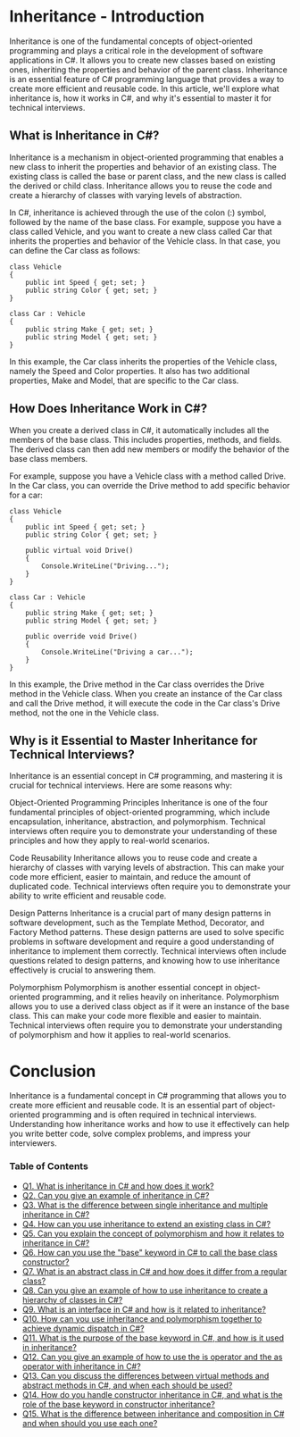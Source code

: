 # Inheritance - Introduction

Inheritance is one of the fundamental concepts of object-oriented programming and plays a critical role in the development of software applications in C#. It allows you to create new classes based on existing ones, inheriting the properties and behavior of the parent class. Inheritance is an essential feature of C# programming language that provides a way to create more efficient and reusable code. In this article, we'll explore what inheritance is, how it works in C#, and why it's essential to master it for technical interviews.

## What is Inheritance in C#?

Inheritance is a mechanism in object-oriented programming that enables a new class to inherit the properties and behavior of an existing class. The existing class is called the base or parent class, and the new class is called the derived or child class. Inheritance allows you to reuse the code and create a hierarchy of classes with varying levels of abstraction.

In C#, inheritance is achieved through the use of the colon (:) symbol, followed by the name of the base class. For example, suppose you have a class called Vehicle, and you want to create a new class called Car that inherits the properties and behavior of the Vehicle class. In that case, you can define the Car class as follows:

```
class Vehicle
{
    public int Speed { get; set; }
    public string Color { get; set; }
}

class Car : Vehicle
{
    public string Make { get; set; }
    public string Model { get; set; }
}
```

In this example, the Car class inherits the properties of the Vehicle class, namely the Speed and Color properties. It also has two additional properties, Make and Model, that are specific to the Car class.

## How Does Inheritance Work in C#?

When you create a derived class in C#, it automatically includes all the members of the base class. This includes properties, methods, and fields. The derived class can then add new members or modify the behavior of the base class members.

For example, suppose you have a Vehicle class with a method called Drive. In the Car class, you can override the Drive method to add specific behavior for a car:

```
class Vehicle
{
    public int Speed { get; set; }
    public string Color { get; set; }

    public virtual void Drive()
    {
        Console.WriteLine("Driving...");
    }
}

class Car : Vehicle
{
    public string Make { get; set; }
    public string Model { get; set; }

    public override void Drive()
    {
        Console.WriteLine("Driving a car...");
    }
}

```
In this example, the Drive method in the Car class overrides the Drive method in the Vehicle class. When you create an instance of the Car class and call the Drive method, it will execute the code in the Car class's Drive method, not the one in the Vehicle class.

## Why is it Essential to Master Inheritance for Technical Interviews?

Inheritance is an essential concept in C# programming, and mastering it is crucial for technical interviews. Here are some reasons why:

Object-Oriented Programming Principles
Inheritance is one of the four fundamental principles of object-oriented programming, which include encapsulation, inheritance, abstraction, and polymorphism. Technical interviews often require you to demonstrate your understanding of these principles and how they apply to real-world scenarios.

Code Reusability
Inheritance allows you to reuse code and create a hierarchy of classes with varying levels of abstraction. This can make your code more efficient, easier to maintain, and reduce the amount of duplicated code. Technical interviews often require you to demonstrate your ability to write efficient and reusable code.

Design Patterns
Inheritance is a crucial part of many design patterns in software development, such as the Template Method, Decorator, and Factory Method patterns. These design patterns are used to solve specific problems in software development and require a good understanding of inheritance to implement them correctly. Technical interviews often include questions related to design patterns, and knowing how to use inheritance effectively is crucial to answering them.

Polymorphism
Polymorphism is another essential concept in object-oriented programming, and it relies heavily on inheritance. Polymorphism allows you to use a derived class object as if it were an instance of the base class. This can make your code more flexible and easier to maintain. Technical interviews often require you to demonstrate your understanding of polymorphism and how it applies to real-world scenarios.

# Conclusion

Inheritance is a fundamental concept in C# programming that allows you to create more efficient and reusable code. It is an essential part of object-oriented programming and is often required in technical interviews. Understanding how inheritance works and how to use it effectively can help you write better code, solve complex problems, and impress your interviewers.

### Table of Contents
+ [Q1. What is inheritance in C# and how does it work?](https://github.com/rcallaby/CSharp-Interview-Questions/blob/main/Inheritance/IN-Question1.md)
+ [Q2. Can you give an example of inheritance in C#?](https://github.com/rcallaby/CSharp-Interview-Questions/blob/main/Inheritance/IN-Question2.md)
+ [Q3. What is the difference between single inheritance and multiple inheritance in C#?](https://github.com/rcallaby/CSharp-Interview-Questions/blob/main/Inheritance/IN-Question3.md)
+ [Q4. How can you use inheritance to extend an existing class in C#?](https://github.com/rcallaby/CSharp-Interview-Questions/blob/main/Inheritance/IN-Question4.md)
+ [Q5. Can you explain the concept of polymorphism and how it relates to inheritance in C#?](https://github.com/rcallaby/CSharp-Interview-Questions/blob/main/Inheritance/IN-Question5.md)
+ [Q6. How can you use the "base" keyword in C# to call the base class constructor?](https://github.com/rcallaby/CSharp-Interview-Questions/blob/main/Inheritance/IN-Question6.md)
+ [Q7. What is an abstract class in C# and how does it differ from a regular class?](https://github.com/rcallaby/CSharp-Interview-Questions/blob/main/Inheritance/IN-Question7.md)
+ [Q8. Can you give an example of how to use inheritance to create a hierarchy of classes in C#?](https://github.com/rcallaby/CSharp-Interview-Questions/blob/main/Inheritance/IN-Question8.md)
+ [Q9. What is an interface in C# and how is it related to inheritance?](https://github.com/rcallaby/CSharp-Interview-Questions/blob/main/Inheritance/IN-Question9.md)
+ [Q10. How can you use inheritance and polymorphism together to achieve dynamic dispatch in C#?](https://github.com/rcallaby/CSharp-Interview-Questions/blob/main/Inheritance/IN-Question10.md)
+ [Q11. What is the purpose of the base keyword in C#, and how is it used in inheritance?](https://github.com/rcallaby/CSharp-Interview-Questions/blob/main/Inheritance/IN-Question11.md)
+ [Q12. Can you give an example of how to use the is operator and the as operator with inheritance in C#?](https://github.com/rcallaby/CSharp-Interview-Questions/blob/main/Inheritance/IN-Question12.md)
+ [Q13. Can you discuss the differences between virtual methods and abstract methods in C#, and when each should be used?](https://github.com/rcallaby/CSharp-Interview-Questions/blob/main/Inheritance/IN-Question13.md)
+ [Q14. How do you handle constructor inheritance in C#, and what is the role of the base keyword in constructor inheritance?](https://github.com/rcallaby/CSharp-Interview-Questions/blob/main/Inheritance/IN-Question14.md)
+ [Q15. What is the difference between inheritance and composition in C# and when should you use each one?](https://github.com/rcallaby/CSharp-Interview-Questions/blob/main/Inheritance/IN-Question15.md)